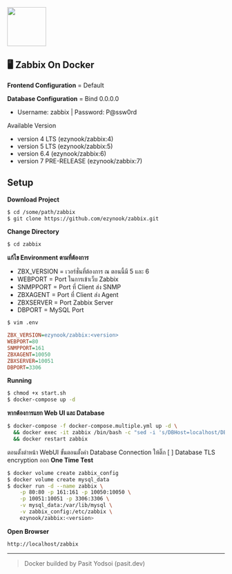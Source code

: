<img src="https://camo.githubusercontent.com/71e79cfd6b679d246f9c432811761bc96eeeaf8680c15db2a8aa842d67398f45/68747470733a2f2f6173736574732e7a61626269782e636f6d2f696d672f6c6f676f2f7a61626269785f6c6f676f5f353030783133312e706e67" width="90">

## 🖥 Zabbix On Docker

__Frontend Configuration__ = Default

__Database Configuration__ = Bind 0.0.0.0
* Username: zabbix | Password: P@ssw0rd

Available Version
* version 4 LTS (ezynook/zabbix:4)
* version 5 LTS (ezynook/zabbix:5)
* version 6.4 (ezynook/zabbix:6)
* version 7 PRE-RELEASE (ezynook/zabbix:7)

## Setup
__Download Project__

```bash
$ cd /some/path/zabbix
$ git clone https://github.com/ezynook/zabbix.git
```
__Change Directory__
```bash
$ cd zabbix
```
__แก้ไข Environment ตามที่ต้องการ__

* ZBX_VERSION = เวอร์ชั่นที่ต้องการ ณ ตอนนี้มี 5 และ 6
* WEBPORT = Port ในการเข้าเว็บ Zabbix
* SNMPPORT = Port ที่ Client ส่ง SNMP
* ZBXAGENT = Port ที่ Client ส่ง Agent
* ZBXSERVER = Port Zabbix Server
* DBPORT = MySQL Port

```sh
$ vim .env
```
```ini
ZBX_VERSION=ezynook/zabbix:<version>
WEBPORT=80
SNMPPORT=161
ZBXAGENT=10050
ZBXSERVER=10051
DBPORT=3306
```

__Running__

```bash
$ chmod +x start.sh 
$ docker-compose up -d
```
__หากต้องการแยก Web UI และ Database__
```bash
$ docker-compose -f docker-compose.multiple.yml up -d \
  && docker exec -it zabbix /bin/bash -c "sed -i 's/DBHost=localhost/DBHost=zabbixdb/g' /etc/zabbix/zabbix_server.conf" \
  && docker restart zabbix
```
ตอนตั้งต่าหน้า WebUI ขั้นตอนตั้งค่า Database Connection ให้ติ๊ก [ ] Database TLS encryption ออก
__One Time Test__
```bash
$ docker volume create zabbix_config
$ docker volume create mysql_data
$ docker run -d --name zabbix \
	-p 80:80 -p 161:161 -p 10050:10050 \
	-p 10051:10051 -p 3306:3306 \
	-v mysql_data:/var/lib/mysql \
	-v zabbix_config:/etc/zabbix \
	ezynook/zabbix:<version>
```

__Open Browser__

```http://localhost/zabbix```

---

> Docker builded by Pasit Yodsoi (pasit.dev)

